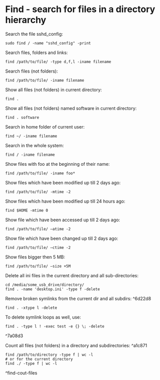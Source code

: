 # Find - search for files in a directory hierarchy

Search the file sshd_config: 
```shell
sudo find / -name "sshd_config" -print
```

Search files, folders and links:
```shell
find /path/to/file/ -type d,f,l -iname filename
```

Search files (not folders):
```shell
find /path/to/file/ -iname filename
```

Show all files (not folders) in current directory:
```shell
find .
```

Show all files (not folders) named software in current directory:
```shell
find . software
```

Search in home folder of current user:
```shell
find ~/ -iname filename
```

Search in the whole system:
```shell
find / -iname filename
```

Show files with foo at the beginning of their name:
```shell
find /path/to/file/ -iname foo*
```

Show files which have been modified up till 2 days ago:
```shell
find /path/to/file/ -mtime -2
```

Show files which have been modified up till 24 hours ago:
```shell
find $HOME -mtime 0
```

Show file which have been accessed up till 2 days ago:
```shell
find /path/to/file/ –atime -2
```

Show file which have been changed up till 2 days ago:
```shell
find /path/to/file/ –ctime -2
```

Show files bigger then 5 MB:
```shell
find /path/to/file/ –size +5M
```

Delete all ini files in the current directory and all sub-directories:
```shell
cd /media/some_usb_drive/directory/
find . -name 'desktop.ini' -type f -delete
```

Remove broken symlinks from the current dir and all subdirs: ^6d22d8
```shell
find . -xtype l -delete
```
To delete symlink loops as well, use:
```shell
find . -type l ! -exec test -e {} \; -delete
```
^7a08d3

Count all files (not folders) in a directory and subdirectories: ^a1c871
```shell
find /path/to/directory -type f | wc -l
# or for the current directory
find ./ -type f | wc -l 
```
^find-cout-files

